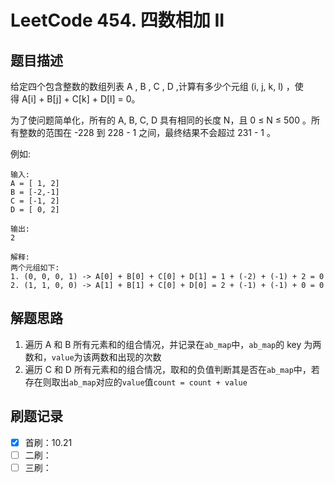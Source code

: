 # LeetCode 454. 四数相加 II

## 题目描述

给定四个包含整数的数组列表 A , B , C , D ,计算有多少个元组 (i, j, k, l) ，使得 A[i] + B[j] + C[k] + D[l] = 0。

为了使问题简单化，所有的 A, B, C, D 具有相同的长度 N，且 0 ≤ N ≤ 500 。所有整数的范围在 -228 到 228 - 1 之间，最终结果不会超过 231 - 1 。

例如:

```
输入:
A = [ 1, 2]
B = [-2,-1]
C = [-1, 2]
D = [ 0, 2]

输出:
2

解释:
两个元组如下:
1. (0, 0, 0, 1) -> A[0] + B[0] + C[0] + D[1] = 1 + (-2) + (-1) + 2 = 0
2. (1, 1, 0, 0) -> A[1] + B[1] + C[0] + D[0] = 2 + (-1) + (-1) + 0 = 0
```

## 解题思路

1. 遍历 A 和 B 所有元素和的组合情况，并记录在`ab_map`中，`ab_map`的 key 为两数和，`value`为该两数和出现的次数
2. 遍历 C 和 D 所有元素和的组合情况，取和的负值判断其是否在`ab_map`中，若存在则取出`ab_map`对应的`value`值`count = count + value`

## 刷题记录

- [x] 首刷：10.21
- [ ] 二刷：
- [ ] 三刷：
